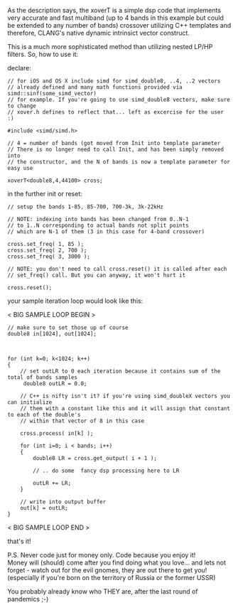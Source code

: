 As the description says, the xoverT is a simple dsp code that implements 
very accurate and fast multiband (up to 4 bands in this example but could
be extended to any number of bands) crossover utilizing C++ templates
and therefore, CLANG's native dynamic intrinsict vector construct.

This is a much more sophisticated method than utilizing nested LP/HP filters.
So, how to use it:

declare:

    // for iOS and OS X include simd for simd_double8, ..4, ..2 vectors
    // already defined and many math functions provided via simd::sinf(some_simd_vector)
    // for example. If you're going to use simd_double8 vectors, make sure to change 
    // xover.h defines to reflect that... left as excercise for the user :)
    
    #include <simd/simd.h>
    
    // 4 = number of bands (got moved from Init into template parameter
    // There is no longer need to call Init, and has been simply removed into
    // the constructor, and the N of bands is now a template parameter for easy use
    
    xoverT<double8,4,44100> cross;

in the further init or reset:

    // setup the bands 1-85, 85-700, 700-3k, 3k-22kHz
    
    // NOTE: indexing into bands has been changed from 0..N-1 
    // to 1..N corresponding to actual bands not split points 
    // which are N-1 of them (3 in this case for 4-band crossover)
    
    cross.set_freq( 1, 85 );
    cross.set_freq( 2, 700 );
    cross.set_freq( 3, 3000 );

    // NOTE: you don't need to call cross.reset() it is called after each
    // set_freq() call. But you can anyway, it won't hurt it
    
    cross.reset();

your sample iteration loop would look like this:

< BIG SAMPLE LOOP BEGIN >

    // make sure to set those up of course
    double8 in[1024], out[1024]; 

   

    for (int k=0; k<1024; k++) 
    {
        // set outLR to 0 each iteration because it contains sum of the total of bands samples
         double8 outLR = 0.0;

        // C++ is nifty isn't it? if you're using simd_doubleX vectors you can initialize
        // them with a constant like this and it will assign that constant to each of the double's
        // within that vector of 8 in this case
        
        cross.process( in[k] );

        for (int i=0; i < bands; i++)
        {
            double8 LR = cross.get_output( i + 1 );
    
            // .. do some  fancy dsp processing here to LR
        
            outLR += LR;     
        }
    
        // write into output buffer
        out[k] = outLR;
    }
    
< BIG SAMPLE LOOP END >

that's it!

P.S. Never code just for money only. Code because you enjoy it!  
Money will (should) come after you find doing what you love... and
lets not forget - watch out for the evil gnomes, they are out there to get you!
(especially if you're born on the territory of Russia or the former USSR)

You probably already know who THEY are, after the last round of pandemics ;-)
